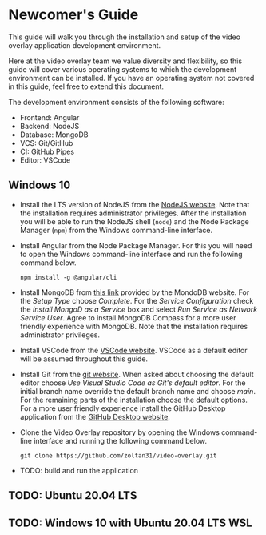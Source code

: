 # Newcomer's Guide

This guide will walk you through the installation and setup of the video overlay application development environment.

Here at the video overlay team we value diversity and flexibility, so this guide will cover various operating systems to which the development environment can be installed. If you have an operating system not covered in this guide, feel free to extend this document.

The development environment consists of the following software:

* Frontend: Angular
* Backend: NodeJS
* Database: MongoDB
* VCS: Git/GitHub
* CI: GitHub Pipes
* Editor: VSCode

## Windows 10

* Install the LTS version of NodeJS from the [NodeJS website](https://nodejs.org/en/). Note that the installation requires administrator privileges. After the installation you will be able to run the NodeJS shell (`node`) and the Node Package Manager (`npm`) from the Windows command-line interface.

* Install Angular from the Node Package Manager. For this you will need to open the Windows command-line interface and run the following command below.

    `npm install -g @angular/cli`

* Install MongoDB from [this link](https://fastdl.mongodb.org/windows/mongodb-windows-x86_64-4.4.4-signed.msi) provided by the MondoDB website. For the _Setup Type_ choose _Complete_. For the _Service Configuration_ check the _Install MongoD as a Service_ box and select _Run Service as Network Service User_. Agree to install MongoDB Compass for a more user friendly experience with MongoDB. Note that the installation requires administrator privileges.

* Install VSCode from the [VSCode website](https://code.visualstudio.com/). VSCode as a default editor will be assumed throughout this guide.

* Install Git from the [git website](https://git-scm.com/). When asked about choosing the default editor choose _Use Visual Studio Code as Git's default editor_. For the initial branch name override the default branch name and choose _main_. For the remaining parts of the installation choose the default options. For a more user friendly experience install the GitHub Desktop application from the [GitHub Desktop website](https://desktop.github.com/).

* Clone the Video Overlay repository by opening the Windows command-line interface and running the following command below.

    `git clone https://github.com/zoltan31/video-overlay.git`

* TODO: build and run the application

## TODO: Ubuntu 20.04 LTS

## TODO: Windows 10 with Ubuntu 20.04 LTS WSL
